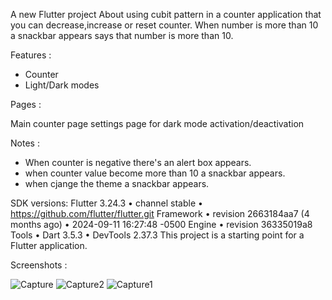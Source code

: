 A new Flutter project About using cubit pattern in a counter application that you can decrease,increase or reset counter. When number is more than 10 a snackbar appears says that number is more than 10.

Features :

  - Counter
  - Light/Dark modes

Pages :

Main counter page
settings page for dark mode activation/deactivation

Notes : 
   - When counter is negative there's an alert box appears.
   - when counter value become more than 10 a snackbar appears.
   - when cjange the theme a snackbar appears.

     
SDK versions:
Flutter 3.24.3 • channel stable • https://github.com/flutter/flutter.git Framework • revision 2663184aa7 (4 months ago) • 2024-09-11 16:27:48 -0500 Engine • revision 36335019a8 Tools • Dart 3.5.3 • DevTools 2.37.3 This project is a starting point for a Flutter application.

Screenshots :


![Capture](https://github.com/user-attachments/assets/4849ea35-349a-4bc5-b6df-733ef75a6470)
![Capture2](https://github.com/user-attachments/assets/b3b33d71-a35c-4576-ad33-4d7996f8c6a5)
![Capture1](https://github.com/user-attachments/assets/5a49d92c-0fcf-4144-916f-b81462c237d6)
